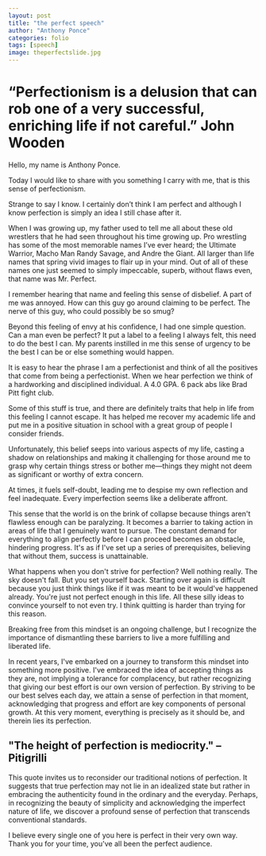 ```yaml
---
layout: post
title: "the perfect speech"
author: "Anthony Ponce"
categories: folio
tags: [speech]
image: theperfectslide.jpg
---
```


# “Perfectionism is a delusion that can rob one of a very successful, enriching life if not  careful.” John Wooden

Hello, my name is Anthony Ponce.

Today I would like to share with you something I carry with me, that is this sense of perfectionism.

Strange to say I know. I certainly don’t think I am perfect and although I know perfection is simply an idea I still chase after it. 

When I was growing up, my father used to tell me all about these old wrestlers that he had seen throughout his time growing up. Pro wrestling has some of the most memorable names I’ve ever heard; the Ultimate Warrior, Macho Man Randy Savage, and Andre the Giant. All larger than life names that spring vivid images to flair up in your mind. Out of all of these names one just seemed to simply impeccable, superb, without flaws even, that name was Mr. Perfect.

I remember hearing that name and feeling this sense of disbelief. A part of me was annoyed. How can this guy go around claiming to be perfect. The nerve of this guy, who could possibly be so smug?

Beyond this feeling of envy at his confidence, I had one simple question. Can a man even be perfect? It put a label to a feeling I always felt, this need to do the best I can. My parents instilled in me this sense of urgency to be the best I can be or else something would happen. 

It is easy to hear the phrase I am a perfectionist and think of all the positives that come from being a perfectionist. When we hear perfection we think of a hardworking and disciplined individual. A 4.0 GPA. 6 pack abs like Brad Pitt fight club.

Some of this stuff is true, and there are definitely traits that help in life from this feeling I cannot escape. It has helped me recover my academic life and put me in a positive situation in school with a great group of people I consider friends.

Unfortunately, this belief seeps into various aspects of my life, casting a shadow on relationships and making it challenging for those around me to grasp why certain things stress or bother me—things they might not deem as significant or worthy of extra concern.

At times, it fuels self-doubt, leading me to despise my own reflection and feel inadequate. Every imperfection seems like a deliberate affront.

This sense that the world is on the brink of collapse because things aren't flawless enough can be paralyzing. It becomes a barrier to taking action in areas of life that I genuinely want to pursue. The constant demand for everything to align perfectly before I can proceed becomes an obstacle, hindering progress. It's as if I've set up a series of prerequisites, believing that without them, success is unattainable. 

What happens when you don't strive for perfection? Well nothing really. The sky doesn't fall. But you set yourself back. Starting over again is difficult because you just think things like if it was meant to be it would've happened already. You're just not perfect enough in this life. All these silly ideas to convince yourself to not even try. I think quitting is harder than trying for this reason.

Breaking free from this mindset is an ongoing challenge, but I recognize the importance of dismantling these barriers to live a more fulfilling and liberated life.

In recent years, I've embarked on a journey to transform this mindset into something more positive. I've embraced the idea of accepting things as they are, not implying a tolerance for complacency, but rather recognizing that giving our best effort is our own version of perfection. By striving to be our best selves each day, we attain a sense of perfection in that moment, acknowledging that progress and effort are key components of personal growth. At this very moment, everything is precisely as it should be, and therein lies its perfection.

## "The height of perfection is mediocrity." – Pitigrilli

This quote invites us to reconsider our traditional notions of perfection. It suggests that true perfection may not lie in an idealized state but rather in embracing the authenticity found in the ordinary and the everyday. Perhaps, in recognizing the beauty of simplicity and acknowledging the imperfect nature of life, we discover a profound sense of perfection that transcends conventional standards.

I believe every single one of you here is perfect in their very own way. Thank you for your time, you've all been the perfect audience.
